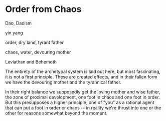 # Order from Chaos

Dao, Daoism

yin yang


order, dry land, tyrant father

chaos, water, devouring mother


Leviathan and Behemoth

The entirety of the archetypal system is laid out here, but most fascinating, it is not a first principle. These are created effects, and in their fallen form we have the devouring mother and the tyrannical father.

In their right balance we supposedly get the loving mother and wise father, the zone of proximal development, one foot in chaos and one foot in order.
But this presupposes a higher principle, one of "you" as a rational agent that can put a foot in order or chaos -- in reality we're thrust into one or the other for reasons somewhat beyond the moment.



















